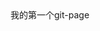 <!DOCTYPE html>
<html lang="en">

<head>
    <meta charset="UTF-8">
    <meta name="viewport" content="width=device-width, initial-scale=1.0">
    <title>Assignment 1(rectangulars,circles,polygons,lines)</title>
    <script src="https://d3js.org/d3.v6.min.js"></script>
    <style>
        * {
            margin: 0;
            padding: 0;
        }
    </style>
</head>
<body>
  我的第一个git-page
 </body>
 </html>
